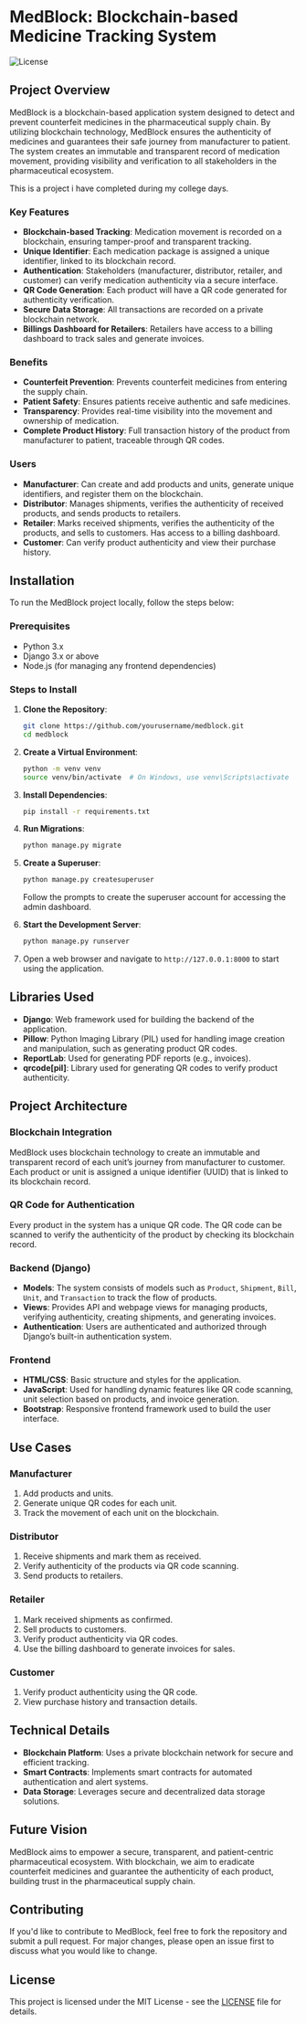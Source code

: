 # MedBlock: Blockchain-based Medicine Tracking System

![License](https://img.shields.io/badge/license-MIT-blue.svg)

## Project Overview

MedBlock is a blockchain-based application system designed to detect and prevent counterfeit medicines in the pharmaceutical supply chain. By utilizing blockchain technology, MedBlock ensures the authenticity of medicines and guarantees their safe journey from manufacturer to patient. The system creates an immutable and transparent record of medication movement, providing visibility and verification to all stakeholders in the pharmaceutical ecosystem.

This is a project i have completed during my college days.

### Key Features

- **Blockchain-based Tracking**: Medication movement is recorded on a blockchain, ensuring tamper-proof and transparent tracking.
- **Unique Identifier**: Each medication package is assigned a unique identifier, linked to its blockchain record.
- **Authentication**: Stakeholders (manufacturer, distributor, retailer, and customer) can verify medication authenticity via a secure interface.
- **QR Code Generation**: Each product will have a QR code generated for authenticity verification.
- **Secure Data Storage**: All transactions are recorded on a private blockchain network.
- **Billings Dashboard for Retailers**: Retailers have access to a billing dashboard to track sales and generate invoices.

### Benefits

- **Counterfeit Prevention**: Prevents counterfeit medicines from entering the supply chain.
- **Patient Safety**: Ensures patients receive authentic and safe medicines.
- **Transparency**: Provides real-time visibility into the movement and ownership of medication.
- **Complete Product History**: Full transaction history of the product from manufacturer to patient, traceable through QR codes.

### Users

- **Manufacturer**: Can create and add products and units, generate unique identifiers, and register them on the blockchain.
- **Distributor**: Manages shipments, verifies the authenticity of received products, and sends products to retailers.
- **Retailer**: Marks received shipments, verifies the authenticity of the products, and sells to customers. Has access to a billing dashboard.
- **Customer**: Can verify product authenticity and view their purchase history.

## Installation

To run the MedBlock project locally, follow the steps below:

### Prerequisites

- Python 3.x
- Django 3.x or above
- Node.js (for managing any frontend dependencies)

### Steps to Install

1. **Clone the Repository**:

    ```bash
    git clone https://github.com/yourusername/medblock.git
    cd medblock
    ```

2. **Create a Virtual Environment**:

    ```bash
    python -m venv venv
    source venv/bin/activate  # On Windows, use venv\Scripts\activate
    ```

3. **Install Dependencies**:

    ```bash
    pip install -r requirements.txt
    ```

4. **Run Migrations**:

    ```bash
    python manage.py migrate
    ```

5. **Create a Superuser**:

    ```bash
    python manage.py createsuperuser
    ```

    Follow the prompts to create the superuser account for accessing the admin dashboard.

6. **Start the Development Server**:

    ```bash
    python manage.py runserver
    ```

7. Open a web browser and navigate to `http://127.0.0.1:8000` to start using the application.

## Libraries Used

- **Django**: Web framework used for building the backend of the application.
- **Pillow**: Python Imaging Library (PIL) used for handling image creation and manipulation, such as generating product QR codes.
- **ReportLab**: Used for generating PDF reports (e.g., invoices).
- **qrcode[pil]**: Library used for generating QR codes to verify product authenticity.

## Project Architecture

### Blockchain Integration

MedBlock uses blockchain technology to create an immutable and transparent record of each unit’s journey from manufacturer to customer. Each product or unit is assigned a unique identifier (UUID) that is linked to its blockchain record.

### QR Code for Authentication

Every product in the system has a unique QR code. The QR code can be scanned to verify the authenticity of the product by checking its blockchain record.

### Backend (Django)

- **Models**: The system consists of models such as `Product`, `Shipment`, `Bill`, `Unit`, and `Transaction` to track the flow of products.
- **Views**: Provides API and webpage views for managing products, verifying authenticity, creating shipments, and generating invoices.
- **Authentication**: Users are authenticated and authorized through Django’s built-in authentication system.

### Frontend

- **HTML/CSS**: Basic structure and styles for the application.
- **JavaScript**: Used for handling dynamic features like QR code scanning, unit selection based on products, and invoice generation.
- **Bootstrap**: Responsive frontend framework used to build the user interface.

## Use Cases

### Manufacturer

1. Add products and units.
2. Generate unique QR codes for each unit.
3. Track the movement of each unit on the blockchain.

### Distributor

1. Receive shipments and mark them as received.
2. Verify authenticity of the products via QR code scanning.
3. Send products to retailers.

### Retailer

1. Mark received shipments as confirmed.
2. Sell products to customers.
3. Verify product authenticity via QR codes.
4. Use the billing dashboard to generate invoices for sales.

### Customer

1. Verify product authenticity using the QR code.
2. View purchase history and transaction details.

## Technical Details

- **Blockchain Platform**: Uses a private blockchain network for secure and efficient tracking.
- **Smart Contracts**: Implements smart contracts for automated authentication and alert systems.
- **Data Storage**: Leverages secure and decentralized data storage solutions.

## Future Vision

MedBlock aims to empower a secure, transparent, and patient-centric pharmaceutical ecosystem. With blockchain, we aim to eradicate counterfeit medicines and guarantee the authenticity of each product, building trust in the pharmaceutical supply chain.

## Contributing

If you'd like to contribute to MedBlock, feel free to fork the repository and submit a pull request. For major changes, please open an issue first to discuss what you would like to change.

## License

This project is licensed under the MIT License - see the [LICENSE](LICENSE) file for details.

